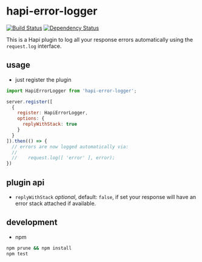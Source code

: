 # hapi-error-logger

[![Build Status](https://travis-ci.org/blogfoster/hapi-error-logger.svg?branch=master)](https://travis-ci.org/blogfoster/hapi-error-logger)
[![Dependency Status](https://david-dm.org/blogfoster/hapi-error-logger.svg)](https://david-dm.org/blogfoster/hapi-error-logger)

This is a Hapi plugin to log all your response errors automatically using the `request.log` interface.

## usage

- just register the plugin

```javascript
import HapiErrorLogger from 'hapi-error-logger';

server.register([
  {
    register: HapiErrorLogger,
    options: {
      replyWithStack: true
    }
  }
]).then(() => {
  // errors are now logged automatically via:
  //
  //    request.log([ 'error' ], error);
})
```

## plugin api

- `replyWithStack` *optional*, default: `false`, if set your response will have an error stack attached if available.

## development

- npm

```bash
npm prune && npm install
npm test
```
